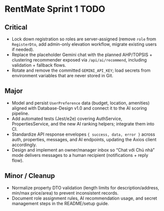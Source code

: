 # RentMate Sprint 1 TODO

## Critical
- Lock down registration so roles are server-assigned (remove `role` from `RegisterDto`, add admin-only elevation workflow, migrate existing users if needed).
- Replace the placeholder Gemini chat with the planned AHP/TOPSIS + clustering recommender exposed via `/api/ai/recommend`, including validation + fallback flows.
- Rotate and remove the committed `GEMINI_API_KEY`; load secrets from environment variables that are never stored in Git.

## Major
- Model and persist `UserPreference` data (budget, location, amenities) aligned with Database-Design v1.0 and connect it to the AI scoring pipeline.
- Add automated tests (Jest/e2e) covering AuthService, PropertiesService, and the new AI ranking helpers; integrate them into CI.
- Standardize API response envelopes `{ success, data, error }` across auth, properties, messages, and AI endpoints, updating the Axios client accordingly.
- Design and implement an owner/manager inbox so “Chat với Chủ nhà” mode delivers messages to a human recipient (notifications + reply flow).

## Minor / Cleanup
- Normalize property DTO validation (length limits for description/address, min/max price/area) to prevent inconsistent records.
- Document role assignment rules, AI recommendation usage, and secret management steps in the README/setup guide.
